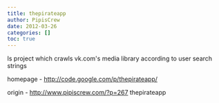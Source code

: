 ```yaml
---
title: thepirateapp
author: PipisCrew
date: 2012-03-26
categories: []
toc: true
---
```


Is project which crawls vk.com's media library according to user search strings

homepage - http://code.google.com/p/thepirateapp/

origin - http://www.pipiscrew.com/?p=267 thepirateapp
